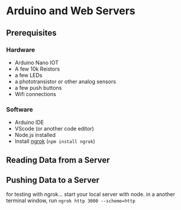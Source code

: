 # Arduino and Web Servers

## Prerequisites

### Hardware
- Arduino Nano IOT
- A few 10k Reistors
- a few LEDs
- a phototransistor or other analog sensors
- a few push buttons
- Wifi connections

### Software
- Arduino IDE
- VScode (or another code editor)
- Node.js installed
- Install [ngrok](https://www.npmjs.com/package/ngrok) (`npm install ngrok`)

## Reading Data from a Server

## Pushing Data to a Server

for testing with ngrok...
start your local server with node.
in a another terminal window, run `ngrok http 3000 --scheme=http`

